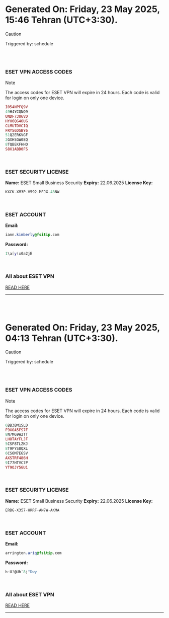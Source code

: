 # Generated On: Friday, 23 May 2025, 15:46 Tehran (UTC+3:30).

> [!CAUTION]
> Triggered by: schedule

<br><br>

### ESET VPN ACCESS CODES

> [!NOTE]
> The access codes for ESET VPN will expire in 24 hours.
> Each code is valid for login on only one device.

```ruby
I054NPFQ9V
49H4YCQNQ9
UNDF73U6VD
HYH6QG4OUG
CLMUTDVCIQ
FRYS6DSBY6
51Q2ERKVGF
2GXHSGW08Q
8TQBEKFHHO
S8X1ABD0FS
```

<br>

### ESET SECURITY LICENSE

**Name:** ESET Small Business Security
**Expiry:** 22.06.2025
**License Key:**

```POV-Ray SDL
KXCK-XM3P-V592-MFJX-48NW
```

<br>

### ESET ACCOUNT

**Email:**

```CSS
iann.kimberly@fsitip.com
```

**Password:**

```POV-Ray SDL
1\a[y(x0a2jE
```

<br>

### All about ESET VPN

[READ HERE](https://t.me/F_NiREvil/2113)

---

<br><br>

# Generated On: Friday, 23 May 2025, 04:13 Tehran (UTC+3:30).

> [!CAUTION]
> Triggered by: schedule

<br><br>

### ESET VPN ACCESS CODES

> [!NOTE]
> The access codes for ESET VPN will expire in 24 hours.
> Each code is valid for login on only one device.

```ruby
6BB3BM1SLD
F9XOA5FS7F
8N7MG9W2TT
LH8TAYFLJF
5CSF8TLZKJ
8T9PYS8QXL
6CS6M7EGSV
AXSTRF486H
9I77HTVC7P
YT9OJY5GU1
```

<br>

### ESET SECURITY LICENSE

**Name:** ESET Small Business Security
**Expiry:** 22.06.2025
**License Key:**

```POV-Ray SDL
ERBG-X357-HRRF-AN7W-AKMA
```

<br>

### ESET ACCOUNT

**Email:**

```CSS
arrington.ariq@fsitip.com
```

**Password:**

```POV-Ray SDL
h~U?@Uh`8j"Dwy
```

<br>

### All about ESET VPN

[READ HERE](https://t.me/F_NiREvil/2113)

---

<br><br>

